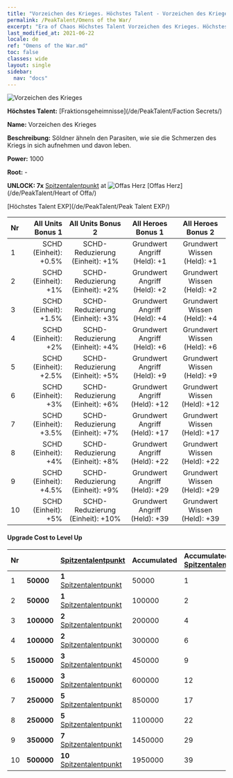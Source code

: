 ```yaml
---
title: "Vorzeichen des Krieges. Höchstes Talent - Vorzeichen des Krieges"
permalink: /PeakTalent/Omens of the War/
excerpt: "Era of Chaos Höchstes Talent Vorzeichen des Krieges. Höchstes Talent Vorzeichen des Krieges. Vorzeichen des Krieges"
last_modified_at: 2021-06-22
locale: de
ref: "Omens of the War.md"
toc: false
classes: wide
layout: single
sidebar:
  nav: "docs"
---
```


  ![Vorzeichen des Krieges](/images/pt/talent_3012.png)

  **Höchstes Talent:** [Fraktionsgeheimnisse](/de/PeakTalent/Faction Secrets/)

  **Name:** Vorzeichen des Krieges

  **Beschreibung:** Söldner ähneln den Parasiten, wie sie die Schmerzen des Kriegs in sich aufnehmen und davon leben.

  **Power:** 1000

  **Root:** -

  **UNLOCK: 7x** [Spitzentalentpunkt](/ItemsDE/con_934/) at ![Offas Herz](/images/pt/talent_3008.png) [Offas Herz](/de/PeakTalent/Heart of Offa/)

  [Höchstes Talent EXP](/de/PeakTalent/Peak Talent EXP/)

  | Nr | All Units Bonus 1 | All Units Bonus 2 | All Heroes Bonus 1 | All Heroes Bonus 2 |
  |:---|--------------:|:-------------:|:-------------:|:-------------:|
  | 1 | SCHD (Einheit): +0.5% | SCHD-Reduzierung (Einheit): +1% | Grundwert Angriff (Held): +1 | Grundwert Wissen (Held): +1 |
  | 2 | SCHD (Einheit): +1% | SCHD-Reduzierung (Einheit): +2% | Grundwert Angriff (Held): +2 | Grundwert Wissen (Held): +2 |
  | 3 | SCHD (Einheit): +1.5% | SCHD-Reduzierung (Einheit): +3% | Grundwert Angriff (Held): +4 | Grundwert Wissen (Held): +4 |
  | 4 | SCHD (Einheit): +2% | SCHD-Reduzierung (Einheit): +4% | Grundwert Angriff (Held): +6 | Grundwert Wissen (Held): +6 |
  | 5 | SCHD (Einheit): +2.5% | SCHD-Reduzierung (Einheit): +5% | Grundwert Angriff (Held): +9 | Grundwert Wissen (Held): +9 |
  | 6 | SCHD (Einheit): +3% | SCHD-Reduzierung (Einheit): +6% | Grundwert Angriff (Held): +12 | Grundwert Wissen (Held): +12 |
  | 7 | SCHD (Einheit): +3.5% | SCHD-Reduzierung (Einheit): +7% | Grundwert Angriff (Held): +17 | Grundwert Wissen (Held): +17 |
  | 8 | SCHD (Einheit): +4% | SCHD-Reduzierung (Einheit): +8% | Grundwert Angriff (Held): +22 | Grundwert Wissen (Held): +22 |
  | 9 | SCHD (Einheit): +4.5% | SCHD-Reduzierung (Einheit): +9% | Grundwert Angriff (Held): +29 | Grundwert Wissen (Held): +29 |
  | 10 | SCHD (Einheit): +5% | SCHD-Reduzierung (Einheit): +10% | Grundwert Angriff (Held): +39 | Grundwert Wissen (Held): +39 |


#### Upgrade Cost to Level Up

  | Nr | <i class="fas fa-coins"/> | [Spitzentalentpunkt](/ItemsDE/con_934/) | Accumulated <i class="fas fa-coins"/> | Accumulated [Spitzentalentpunkt](/ItemsDE/con_934/) |
  |:---|:--------------|:-------------|:-------------|:-------------|
  | 1 | **50000** | **1** [Spitzentalentpunkt](/ItemsDE/con_934/) | 50000 | 1 |
  | 2 | **50000** | **1** [Spitzentalentpunkt](/ItemsDE/con_934/) | 100000 | 2 |
  | 3 | **100000** | **2** [Spitzentalentpunkt](/ItemsDE/con_934/) | 200000 | 4 |
  | 4 | **100000** | **2** [Spitzentalentpunkt](/ItemsDE/con_934/) | 300000 | 6 |
  | 5 | **150000** | **3** [Spitzentalentpunkt](/ItemsDE/con_934/) | 450000 | 9 |
  | 6 | **150000** | **3** [Spitzentalentpunkt](/ItemsDE/con_934/) | 600000 | 12 |
  | 7 | **250000** | **5** [Spitzentalentpunkt](/ItemsDE/con_934/) | 850000 | 17 |
  | 8 | **250000** | **5** [Spitzentalentpunkt](/ItemsDE/con_934/) | 1100000 | 22 |
  | 9 | **350000** | **7** [Spitzentalentpunkt](/ItemsDE/con_934/) | 1450000 | 29 |
  | 10 | **500000** | **10** [Spitzentalentpunkt](/ItemsDE/con_934/) | 1950000 | 39 |
